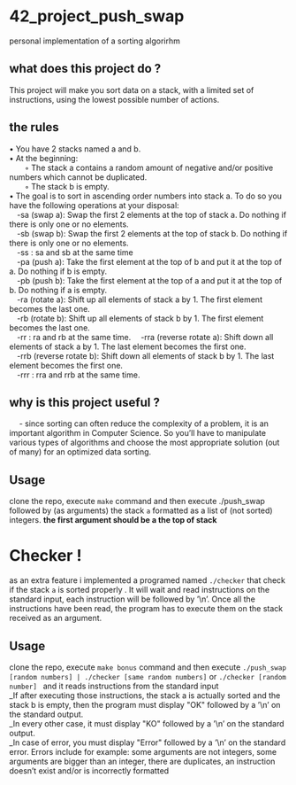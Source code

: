 # 42_project_push_swap
personal implementation of a sorting algorirhm
## what does this project do ?
This project will make you sort data on a stack, with a limited set of instructions, using
the lowest possible number of actions. 
## the rules 
• You have 2 stacks named a and b.<br/>
• At the beginning:<br/>
&emsp;&emsp;◦ The stack a contains a random amount of negative and/or positive numbers
which cannot be duplicated.<br/>
&emsp;&emsp;◦ The stack b is empty.<br/>
• The goal is to sort in ascending order numbers into stack a. To do so you have the
following operations at your disposal:<br/>
&emsp;-sa (swap a): Swap the first 2 elements at the top of stack a.
Do nothing if there is only one or no elements.<br/>
&emsp;-sb (swap b): Swap the first 2 elements at the top of stack b.
Do nothing if there is only one or no elements.<br/>
&emsp;-ss : sa and sb at the same time<br/>
&emsp;-pa (push a): Take the first element at the top of b and put it at the top of a.
Do nothing if b is empty.<br/>
&emsp;-pb (push b): Take the first element at the top of a and put it at the top of b.
Do nothing if a is empty.<br/>
&emsp;-ra (rotate a): Shift up all elements of stack a by 1.
The first element becomes the last one.<br/>
&emsp;-rb (rotate b): Shift up all elements of stack b by 1.
The first element becomes the last one.<br/>
&emsp;-rr : ra and rb at the same time.
&emsp;-rra (reverse rotate a): Shift down all elements of stack a by 1.
The last element becomes the first one.<br/>
&emsp;-rrb (reverse rotate b): Shift down all elements of stack b by 1.
The last element becomes the first one.<br/>
&emsp;-rrr : rra and rrb at the same time.<br/>

## why is this project useful ?
&emsp; - since sorting can often reduce the complexity of a problem, it is an important algorithm in Computer Science. So you’ll have to manipulate various
types of algorithms and choose the most appropriate solution (out of many) for an optimized data sorting.

## Usage
clone the repo, execute ```make``` command and then execute ./push_swap followed by (as arguments) the stack ```a``` formatted as a list of (not sorted) integers.
**the first argument should be a the top of stack**

# Checker !
as an extra feature i implemented a programed named ```./checker``` that check if the stack ```a``` is sorted properly .
It will wait and read instructions on the standard input, each instruction will
be followed by ’\n’. Once all the instructions have been read, the program has to
execute them on the stack received as an argument.
## Usage
clone the repo, execute ```make bonus``` command and then execute ```./push_swap [random numbers] | ./checker [same random numbers]``` 
or ```./checker [random number] ``` and it reads instructions from the standard input <br/>
_If after executing those instructions, the stack a is actually sorted and the stack b
is empty, then the program must display "OK" followed by a ’\n’ on the standard
output.<br/>
_In every other case, it must display "KO" followed by a ’\n’ on the standard output.<br/>
_In case of error, you must display "Error" followed by a ’\n’ on the standard error. Errors include for example: some arguments are not integers, some arguments
are bigger than an integer, there are duplicates, an instruction doesn’t exist and/or
is incorrectly formatted
